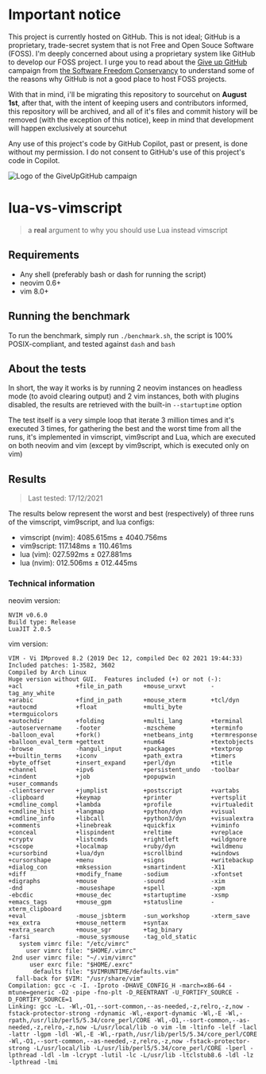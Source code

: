 # Important notice

This project is currently hosted on GitHub. This is not ideal; GitHub is a proprietary,
trade-secret system that is not Free and Open Souce Software (FOSS). I'm deeply
concerned about using a proprietary system like GitHub to develop our FOSS project.
I urge you to read about the [Give up GitHub](https://GiveUpGitHub.org) campaign
from [the Software Freedom Conservancy](https://sfconservancy.org) to understand
some of the reasons why GitHub is not a good place to host FOSS projects.

With that in mind, i'll be migrating this repository to sourcehut on **August 1st**,
after that, with the intent of keeping users and contributors informed, this repository
will be archived, and all of it's files and commit history will be removed (with
the exception of this notice), keep in mind that development will happen exclusively
at sourcehut

Any use of this project's code by GitHub Copilot, past or present, is done
without my permission. I do not consent to GitHub's use of this project's
code in Copilot.

![Logo of the GiveUpGitHub campaign](https://sfconservancy.org/img/GiveUpGitHub.png)

# lua-vs-vimscript

> a **real** argument to why you should use Lua instead vimscript

## Requirements

- Any shell (preferably bash or dash for running the script)
- neovim 0.6+
- vim 8.0+

## Running the benchmark

To run the benchmark, simply run `./benchmark.sh`, the script is 100% POSIX-compliant, and tested against `dash` and `bash`

## About the tests

In short, the way it works is by running 2 neovim instances on headless mode (to avoid clearing output) and 2 vim instances, both with plugins disabled, the results are retrieved with the built-in `--startuptime` option

The test itself is a very simple loop that iterate 3 million times and it's executed 3 times, for gathering the best and the worst time from all the runs, it's implemented in vimscript, vim9script and Lua, which are executed on both neovim and vim (except by vim9script, which is executed only on vim)

## Results

> Last tested: 17/12/2021

The results below represent the worst and best (respectively) of three runs of the vimscript, vim9script, and lua configs:

- vimscript (nvim): 4085.615ms ± 4040.756ms
- vim9script: 117.148ms ± 110.461ms
- lua (vim): 027.592ms ± 027.881ms
- lua (nvim): 012.506ms ± 012.445ms

### Technical information

neovim version:

```
NVIM v0.6.0
Build type: Release
LuaJIT 2.0.5
```

vim version:

```
VIM - Vi IMproved 8.2 (2019 Dec 12, compiled Dec 02 2021 19:44:33)
Included patches: 1-3582, 3602
Compiled by Arch Linux
Huge version without GUI.  Features included (+) or not (-):
+acl               +file_in_path      +mouse_urxvt       -tag_any_white
+arabic            +find_in_path      +mouse_xterm       +tcl/dyn
+autocmd           +float             +multi_byte        +termguicolors
+autochdir         +folding           +multi_lang        +terminal
-autoservername    -footer            -mzscheme          +terminfo
-balloon_eval      +fork()            +netbeans_intg     +termresponse
+balloon_eval_term +gettext           +num64             +textobjects
-browse            -hangul_input      +packages          +textprop
++builtin_terms    +iconv             +path_extra        +timers
+byte_offset       +insert_expand     +perl/dyn          +title
+channel           +ipv6              +persistent_undo   -toolbar
+cindent           +job               +popupwin          +user_commands
-clientserver      +jumplist          +postscript        +vartabs
-clipboard         +keymap            +printer           +vertsplit
+cmdline_compl     +lambda            +profile           +virtualedit
+cmdline_hist      +langmap           +python/dyn        +visual
+cmdline_info      +libcall           +python3/dyn       +visualextra
+comments          +linebreak         +quickfix          +viminfo
+conceal           +lispindent        +reltime           +vreplace
+cryptv            +listcmds          +rightleft         +wildgnore
+cscope            +localmap          +ruby/dyn          +wildmenu
+cursorbind        +lua/dyn           +scrollbind        +windows
+cursorshape       +menu              +signs             +writebackup
+dialog_con        +mksession         +smartindent       -X11
+diff              +modify_fname      -sodium            -xfontset
+digraphs          +mouse             -sound             -xim
-dnd               -mouseshape        +spell             -xpm
-ebcdic            +mouse_dec         +startuptime       -xsmp
+emacs_tags        +mouse_gpm         +statusline        -xterm_clipboard
+eval              -mouse_jsbterm     -sun_workshop      -xterm_save
+ex_extra          +mouse_netterm     +syntax
+extra_search      +mouse_sgr         +tag_binary
-farsi             -mouse_sysmouse    -tag_old_static
   system vimrc file: "/etc/vimrc"
     user vimrc file: "$HOME/.vimrc"
 2nd user vimrc file: "~/.vim/vimrc"
      user exrc file: "$HOME/.exrc"
       defaults file: "$VIMRUNTIME/defaults.vim"
  fall-back for $VIM: "/usr/share/vim"
Compilation: gcc -c -I. -Iproto -DHAVE_CONFIG_H -march=x86-64 -mtune=generic -O2 -pipe -fno-plt -D_REENTRANT -U_FORTIFY_SOURCE -D_FORTIFY_SOURCE=1
Linking: gcc -L. -Wl,-O1,--sort-common,--as-needed,-z,relro,-z,now -fstack-protector-strong -rdynamic -Wl,-export-dynamic -Wl,-E -Wl,-rpath,/usr/lib/perl5/5.34/core_perl/CORE -Wl,-O1,--sort-common,--as-needed,-z,relro,-z,now -L/usr/local/lib -o vim -lm -ltinfo -lelf -lacl -lattr -lgpm -ldl -Wl,-E -Wl,-rpath,/usr/lib/perl5/5.34/core_perl/CORE -Wl,-O1,--sort-common,--as-needed,-z,relro,-z,now -fstack-protector-strong -L/usr/local/lib -L/usr/lib/perl5/5.34/core_perl/CORE -lperl -lpthread -ldl -lm -lcrypt -lutil -lc -L/usr/lib -ltclstub8.6 -ldl -lz -lpthread -lmi
```

